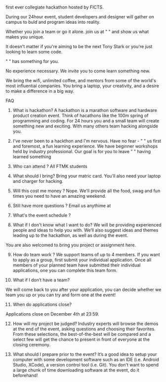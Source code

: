 first ever collegiate hackathon hosted by FICTS.

During our 24hour event, student developers and designer will gather on campus to buld and program ideas into reality.

Whether you join a team or go it alone. join us at " " and show us what makes you unique.

It doesn't matter if you're aiming to be the next Tony Stark or you're just looking to learn some code.

" " has something for you.

 No experience necessary. We invite you to come learn something new.


We bring the wifi, unlimited coffee, and mentors from some of the world's most influential companies. You bring a laptop, your creativity, and a desire to make a difference in a big way.



FAQ
1. What is hackathon?
A hackathon is a marathon software and hardware product creation event.
Think of hacathons like the 100m spring of programming and coding.
For 24 hours you and a small team will create something new and exciting. With many others team hacking alongside you.

2. I've never been to a hackthon and I'm nervous.
Have no fear - " " us first and foremost, a fun learning experience.
We have  beginner workshops held by industry professional.
Our goal is for you to leave " " having learned something

3. Who can attend ?
All FTMK students

4. What should I bring?
Bring your matric card. You'll also need your laptop and charger for hacking.

5. Will this cost me money ?
Nope. We'll provide all the food, swag and fun times you need to have an amazing weekend.

6. Still have more questions ?
Email us anythime at

7. What's the event schedule ?

8. What if I don't know what I want to do?
We will be providing experienced people and ideas to help you with. We’ll also suggest ideas and themes leading up to the hackathon, as well as during the event.

You are also welcomed to bring you project or assignment here.

9. How do team work ?
We support teams of up to 4 members. If you want to apply as a group, first submit your individual application. Once all members of your planned team have submitted their individual applications, one you can complete this team form.

10. What if I don’t have a team?

We will come back to you after your application, you can decide whether we team you up or you can try and form one at the event!

11. When do applications close?

Applications close on December 4th at 23:59.

12. How will my project be judged?
Industry experts will browse the demos at the end of the event, asking questions and choosing their favorites. From these selections, the best-of-the-best will be compared and a select few will get the chance to present in front of everyone at the closing ceremony.

13. What should I prepare prior to the event?
It’s a good idea to setup your computer with some development software such as an IDE (i.e. Android Studio, XCode), a version control tool (i.e. Git). You don't want to spend a large chunk of time downloading software at the event, do it beforehand!

